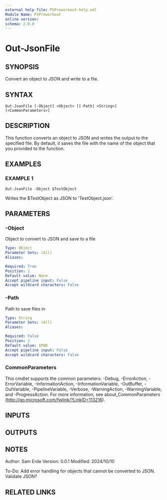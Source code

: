 ```yaml
---
external help file: PSPreworkout-help.xml
Module Name: PSPreworkout
online version:
schema: 2.0.0
---
```


# Out-JsonFile

## SYNOPSIS
Convert an object to JSON and write to a file.

## SYNTAX

```
Out-JsonFile [-Object] <Object> [[-Path] <String>] [<CommonParameters>]
```

## DESCRIPTION
This function converts an object to JSON and writes the output to the specified file.
By default, it saves the
file with the name of the object that you provided to the function.

## EXAMPLES

### EXAMPLE 1
```
Out-JsonFile -Object $TestObject
```

Writes the $TestObject as JSON to 'TestObject.json'.

## PARAMETERS

### -Object
Object to convert to JSON and save to a file

```yaml
Type: Object
Parameter Sets: (All)
Aliases:

Required: True
Position: 1
Default value: None
Accept pipeline input: False
Accept wildcard characters: False
```

### -Path
Path to save files in

```yaml
Type: String
Parameter Sets: (All)
Aliases:

Required: False
Position: 2
Default value: $PWD
Accept pipeline input: False
Accept wildcard characters: False
```

### CommonParameters
This cmdlet supports the common parameters: -Debug, -ErrorAction, -ErrorVariable, -InformationAction, -InformationVariable, -OutBuffer, -OutVariable, -PipelineVariable, -Verbose, -WarningAction, -WarningVariable, and -ProgressAction. 
For more information, see about_CommonParameters (http://go.microsoft.com/fwlink/?LinkID=113216).

## INPUTS

## OUTPUTS

## NOTES
Author: Sam Erde
Version: 0.0.1
Modified: 2024/10/10

To-Do:
    Add error handling for objects that cannot be converted to JSON.
    Validate JSON?

## RELATED LINKS
